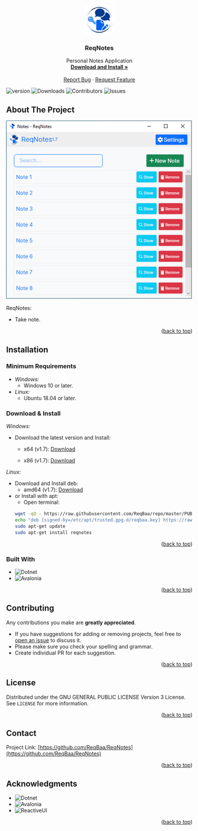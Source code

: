 <a name="readme-top"></a>

<!-- PROJECT LOGO -->
<br />
<div align="center">
  <a href="https://github.com/ReqBaa/ReqNotes">
    <img src="images/logo.png" alt="Logo" width="80" height="80">
  </a>

  <h3 align="center">ReqNotes</h3>

  <p align="center">
    Personal Notes Application
    <br />
        <a href="#installation"><strong>Download and Install »</strong></a>
    <br />
    <br />
    <a href="https://github.com/ReqBaa/ReqNotes/issues">Report Bug</a>
    ·
    <a href="https://github.com/ReqBaa/ReqNotes/issues">Request Feature</a>
  </p>
</div>

![version](https://img.shields.io/badge/version-1.7-blue)
![Downloads](https://img.shields.io/github/downloads/ReqBaa/ReqNotes/total) ![Contributors](https://img.shields.io/github/contributors/ReqBaa/ReqNotes?color=dark-green) ![Issues](https://img.shields.io/github/issues/ReqBaa/ReqNotes) 

<!-- ABOUT THE PROJECT -->
## About The Project

![Screen Shot](images/image1.png)

ReqNotes:
* Take note.

<p align="right">(<a href="#readme-top">back to top</a>)</p>

## Installation
<a name="installation"></a>

### Minimum Requirements

* _Windows:_
  * Windows 10 or later.
* _Linux:_
  * Ubuntu 18.04 or later.

### Download & Install

_Windows:_
* Download the latest version and Install:

  * x64 (v1.7): [Download](https://github.com/ReqBaa/ReqNotes/releases/download/v1.7/reqnotessetup-x64-1.7.exe)

  * x86 (v1.7): [Download](https://github.com/ReqBaa/ReqNotes/releases/download/v1.7/reqnotessetup-x86-1.7.exe)

_Linux:_
- Download and Install deb:
  - amd64 (v1.7): [Download](https://github.com/ReqBaa/repo/raw/33d80f78a776e165f8caede21a8ed697468bf451/pool/main/r/reqnotes/reqnotes_1.7-0ubuntu1_amd64.deb)
- or Install with apt:
  - Open terminal:
  ```sh
  wget -qO - https://raw.githubusercontent.com/ReqBaa/repo/master/PUBLIC.KEY | gpg --dearmor | sudo tee /etc/apt/trusted.gpg.d/reqbaa.key >/dev/null
  echo "deb [signed-by=/etc/apt/trusted.gpg.d/reqbaa.key] https://raw.githubusercontent.com/ReqBaa/repo/master/ bionic main" | sudo tee /etc/apt/sources.list.d/reqbaa.list >/dev/null
  sudo apt-get update
  sudo apt-get install reqnotes
  ```

<p align="right">(<a href="#readme-top">back to top</a>)</p>

### Built With

* ![Dotnet](https://img.shields.io/badge/-.NET%206.0-blueviolet?logo=dotnet)
* ![Avalonia](https://img.shields.io/badge/-AVALONIA%20UI-blueviolet?logo=avalonia)

<p align="right">(<a href="#readme-top">back to top</a>)</p>

<!-- CONTRIBUTING -->
## Contributing

Any contributions you make are **greatly appreciated**.
* If you have suggestions for adding or removing projects, feel free to [open an issue](https://github.com/ReqBaa/ReqNotes/issues/new) to discuss it.
* Please make sure you check your spelling and grammar.
* Create individual PR for each suggestion.

<p align="right">(<a href="#readme-top">back to top</a>)</p>

<!-- LICENSE -->
## License

Distributed under the GNU GENERAL PUBLIC LICENSE Version 3 License. See `LICENSE` for more information.

<p align="right">(<a href="#readme-top">back to top</a>)</p>

<!-- CONTACT -->
## Contact

Project Link: [https://github.com/ReqBaa/ReqNotes](https://github.com/ReqBaa/ReqNotes)

<p align="right">(<a href="#readme-top">back to top</a>)</p>

<!-- ACKNOWLEDGMENTS -->
## Acknowledgments

* ![Dotnet](https://img.shields.io/badge/-.NET%206.0-blueviolet?logo=dotnet)
* ![Avalonia](https://img.shields.io/badge/-AVALONIA%20UI-blueviolet?logo=avalonia)
* ![ReactiveUI](https://img.shields.io/badge/-REACTIVEUI-blueviolet?logo=reactiveui)

<p align="right">(<a href="#readme-top">back to top</a>)</p>

